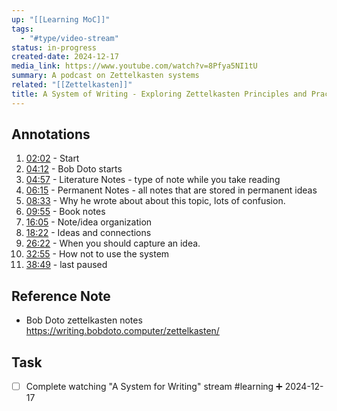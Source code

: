 ```yaml
---
up: "[[Learning MoC]]"
tags:
  - "#type/video-stream"
status: in-progress
created-date: 2024-12-17
media_link: https://www.youtube.com/watch?v=8Pfya5NI1tU
summary: A podcast on Zettelkasten systems
related: "[[Zettelkasten]]"
title: A System of Writing - Exploring Zettelkasten Principles and Practices
---
```


## Annotations

1. [02:02]() - Start
2. [04:12]() - Bob Doto starts
3. [04:57]() - Literature Notes - type of note while you take reading
4. [06:15]() - Permanent Notes - all notes that are stored in permanent ideas
5. [08:33]() - Why he wrote about about this topic, lots of confusion.
6. [09:55]() - Book notes
7. [16:05]() - Note/idea organization
8. [18:22]() - Ideas and connections
9. [26:22]() - When you should capture an idea.
10. [32:55]() - How not to use the system
11. [38:49]() - last paused

## Reference Note

- Bob Doto zettelkasten notes https://writing.bobdoto.computer/zettelkasten/

## Task

- [ ] Complete watching "A System for Writing" stream #learning ➕ 2024-12-17